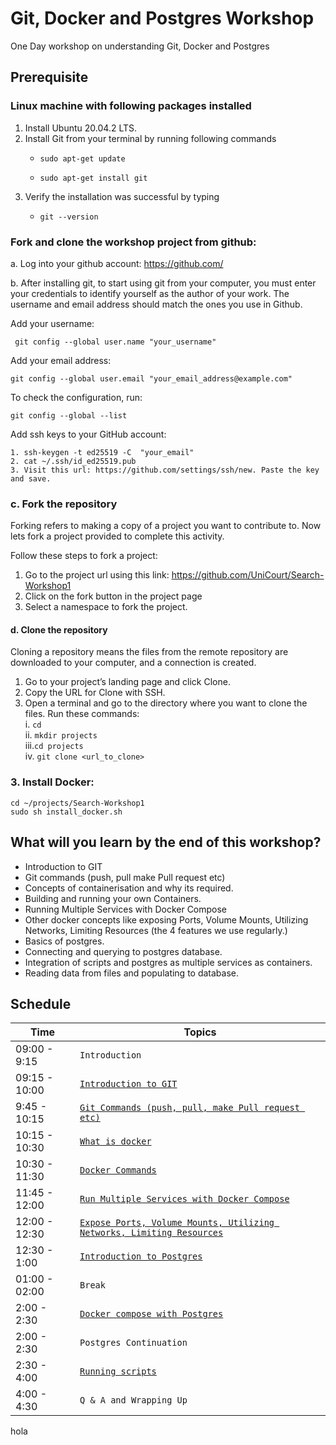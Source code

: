 # Git, Docker and Postgres Workshop

One Day workshop on understanding Git, Docker and Postgres

## Prerequisite
### Linux machine with following packages installed
  1. Install Ubuntu 20.04.2 LTS.
  2. Install Git from your terminal by running following commands
     -   ```
         sudo apt-get update
         ```
     -   ```
         sudo apt-get install git
         ```
  3. Verify the installation was successful by typing
     -   ```
         git --version

### Fork and clone the workshop project from github:
 a. Log into your github account: https://github.com/ 

 b. After installing git, to start using git from your computer, you must enter your credentials to identify yourself as the author of your work. The username and email address should match the ones you use in Github.

Add your username: 

     git config --global user.name "your_username"


Add your email address:

    git config --global user.email "your_email_address@example.com"

To check the configuration, run:

    git config --global --list

Add ssh keys to your GitHub account:

    1. ssh-keygen -t ed25519 -C  "your_email"
    2. cat ~/.ssh/id_ed25519.pub
    3. Visit this url: https://github.com/settings/ssh/new. Paste the key and save.

### c. Fork the repository
Forking refers to making a copy of a project you want to contribute to. 
Now lets fork a project provided to complete this activity. 

Follow these steps to fork a project:

1. Go to the project url using this link: https://github.com/UniCourt/Search-Workshop1
2. Click on the fork button in the project page
3. Select a namespace to fork the project.


#### d. Clone the repository
Cloning a repository means the files from the remote repository are downloaded to your computer, 
and a connection is created.

1. Go to your project’s landing page and click Clone.
2. Copy the URL for Clone with SSH.
3. Open a terminal and go to the directory where you want to clone the files. Run these commands: \
i.  ```cd``` \
ii. ```mkdir projects``` \
iii.```cd projects``` \
iv. ```git clone <url_to_clone>``` 

### 3. Install Docker:
```cd ~/projects/Search-Workshop1```\
```sudo sh install_docker.sh```

## What will you learn by the end of this workshop?
- Introduction to GIT
- Git commands (push, pull make Pull request etc)
- Concepts of containerisation and why its required.
- Building and running your own Containers.
- Running Multiple Services with Docker Compose
- Other docker concepts like exposing Ports, Volume Mounts, Utilizing Networks, Limiting Resources (the 4 features we use regularly.)
- Basics of postgres.
- Connecting and querying to postgres database.
- Integration of scripts and postgres as multiple services as containers.
- Reading data from files and populating to database.

## Schedule
| Time            | Topics
|-----------------|-------
| 09:00 - 9:15   |  `Introduction`
| 09:15 - 10:00   |  [`Introduction to GIT`](docs/git/git_intro.md)
| 9:45 - 10:15   |  [`Git Commands (push, pull, make Pull request etc)`](docs/git/git.md)
| 10:15 - 10:30   |  [`What is docker`](docs/docker/docker_intro.md)
| 10:30 - 11:30   |  [`Docker Commands`](docs/docker/docker_commands.md)
| 11:45 - 12:00    | [`Run Multiple Services with Docker Compose`](docs/docker/docker_compose.md)
| 12:00 -  12:30  |  [`Expose Ports, Volume Mounts, Utilizing Networks, Limiting Resources`](docs/docker/docker_volume_mount.md)
| 12:30 - 1:00   | [`Introduction to Postgres`](docs/postgres/README.md)
| 01:00 - 02:00   |  `Break`
| 2:00 -  2:30  |  [`Docker compose with Postgres`](docs/script/script_1.md)
| 2:00 -  2:30    |  `Postgres Continuation`
| 2:30 -  4:00    |  [`Running scripts`](docs/script/script_2.md)
| 4:00 -  4:30    |  `Q & A and Wrapping Up`

hola